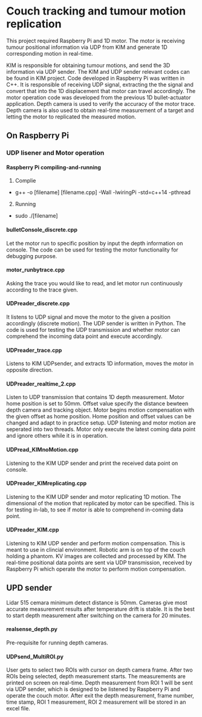 # Couch tracking and tumour motion replication 
This project required Raspberry Pi and 1D motor. The motor is receiving tumour positional information via UDP from KIM and generate 1D corresponding motion in real-time.

KIM is responsible for obtaining tumour motions, and send the 3D information via UDP sender. The KIM and UDP sender relevant codes can be found in KIM project. 
Code developed in Raspberry Pi was written in C++. It is responsible of receiving UDP signal, extracting the the signal and convert that into the 1D displacement that motor can travel accordingly. The motor operation code was developed from the previous 1D bullet-actuator application. 
Depth camera is used to verify the accuracy of the motor trace. Depth camera is also used to obtain real-time measurement of a target and letting the motor to replicated the measured motion. 

## On Raspberry Pi
### UDP lisener and Motor operation
####  Raspberry Pi compiling-and-running

1. Complie
- g++ -o [filename] [filename.cpp] -Wall -lwiringPi -std=c++14 -pthread
2. Running
- sudo ./[filename]


#### bulletConsole_discrete.cpp
Let the motor run to specific position by input the depth information on console. The code can be used for testing the motor functionality for debugging purpose.
#### motor_runbytrace.cpp
Asking the trace you would like to read, and let motor run continuously according to the trace given. 
#### UDPreader_discrete.cpp
It listens to UDP signal and move the motor to the given a position accordingly (discrete motion). The UDP sender is written in Python. The code is used for testing the UDP transmission and whether motor can comprehend the incoming data point and execute accordingly.
#### UDPreader_trace.cpp
Listens to KIM UDPsender, and extracts 1D information, moves the motor in opposite direction.
#### UDPreader_realtime_2.cpp
Listen to UDP transmission that contains 1D depth measurement. Motor home position is set to 50mm. Offset value specify the distance bewteen depth camera and tracking object. Motor begins motion compensation with the given offset as home position. Home position and offset values can be changed and adapt to in practice setup. UDP listening and motor motion are seperated into two threads. Motor only execute the latest coming data point and ignore others while it is in operation.
#### UDPread_KIMnoMotion.cpp
Listening to the KIM UDP sender and print the received data point on console. 
#### UDPreader_KIMreplicating.cpp
Listening to the KIM UDP sender and motor replicating 1D motion. The dimensional of the motion that replicated by motor can be specified. This is for testing in-lab, to see if motor is able to comprehend in-coming data point. 
#### UDPreader_KIM.cpp
Listening to KIM UDP sender and perform motion compensation. This is meant to use in clincial environment. Robotic arm is on top of the couch holding a phantom. KV images are collected and processed by KIM. The real-time positional data points are sent via UDP transmission, received by Raspberry Pi which operate the motor to perform motion compensation. 
## UPD sender 
Lidar 515 cemara minimum detect distance is 50mm. Cameras give most accurate measurement results after temperature drift is stable. It is the best to start depth measurement after switching on the camera for 20 minutes. 
#### realsense_depth.py
Pre-requisite for running depth cameras.
#### UDPsend_MultiROI.py
User gets to select two ROIs with cursor on depth camera frame. After two ROIs being selected, depth measurement starts. The measurements are printed on screen on real-time. Depth measurement from ROI 1 will be sent via UDP sender, which is designed to be listened by Raspberry Pi and operate the couch motor. After exit the depth measurement, frame number, time stamp, ROI 1 measurement, ROI 2 measurement will be stored in an excel file. 
